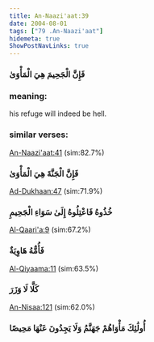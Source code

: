 ```yaml
---
title: An-Naazi'aat:39
date: 2004-08-01
tags: ["79 .An-Naazi'aat"]
hidemeta: true 
ShowPostNavLinks: true 
---
```

### فَإِنَّ الْجَحِيمَ هِيَ الْمَأْوَىٰ
### meaning: 
his refuge will indeed be hell.
### similar verses: 

[An-Naazi'aat:41](/79/41) (sim:82.7%)

### فَإِنَّ الْجَنَّةَ هِيَ الْمَأْوَىٰ

[Ad-Dukhaan:47](/44/47) (sim:71.9%)

### خُذُوهُ فَاعْتِلُوهُ إِلَىٰ سَوَاءِ الْجَحِيمِ

[Al-Qaari'a:9](/101/9) (sim:67.2%)

### فَأُمُّهُ هَاوِيَةٌ

[Al-Qiyaama:11](/75/11) (sim:63.5%)

### كَلَّا لَا وَزَرَ

[An-Nisaa:121](/4/121) (sim:62.0%)

### أُولَٰئِكَ مَأْوَاهُمْ جَهَنَّمُ وَلَا يَجِدُونَ عَنْهَا مَحِيصًا
